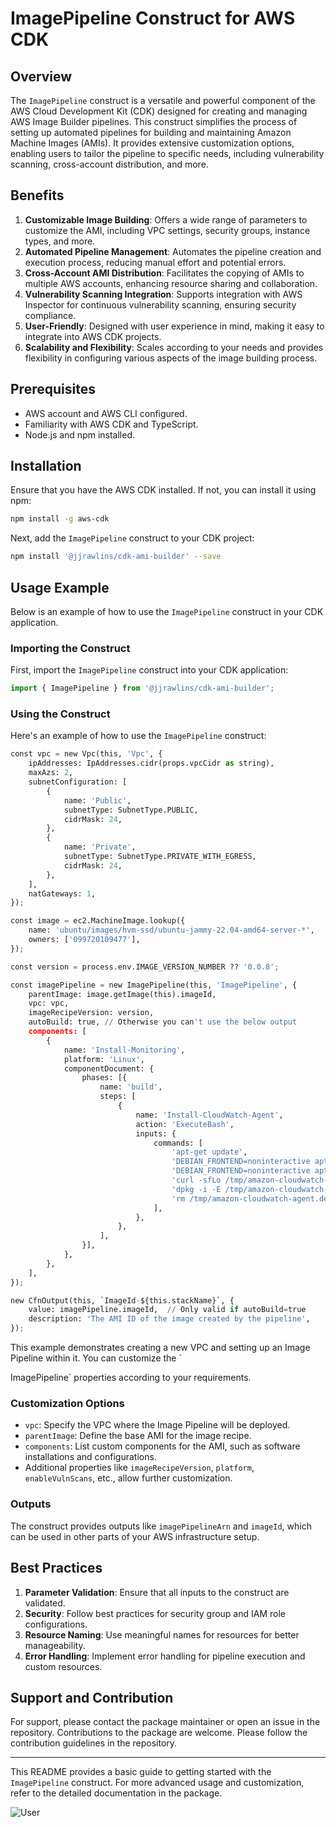 # ImagePipeline Construct for AWS CDK

## Overview

The `ImagePipeline` construct is a versatile and powerful component of the AWS Cloud Development Kit (CDK) designed for
creating and managing AWS Image Builder pipelines. This construct simplifies the process of setting up automated
pipelines for building and maintaining Amazon Machine Images (AMIs). It provides extensive customization options,
enabling users to tailor the pipeline to specific needs, including vulnerability scanning, cross-account distribution,
and more.

## Benefits

1. **Customizable Image Building**: Offers a wide range of parameters to customize the AMI, including VPC settings,
   security groups, instance types, and more.
2. **Automated Pipeline Management**: Automates the pipeline creation and execution process, reducing manual effort and
   potential errors.
3. **Cross-Account AMI Distribution**: Facilitates the copying of AMIs to multiple AWS accounts, enhancing resource
   sharing and collaboration.
4. **Vulnerability Scanning Integration**: Supports integration with AWS Inspector for continuous vulnerability
   scanning, ensuring security compliance.
5. **User-Friendly**: Designed with user experience in mind, making it easy to integrate into AWS CDK projects.
6. **Scalability and Flexibility**: Scales according to your needs and provides flexibility in configuring various
   aspects of the image building process.

## Prerequisites

* AWS account and AWS CLI configured.
* Familiarity with AWS CDK and TypeScript.
* Node.js and npm installed.

## Installation

Ensure that you have the AWS CDK installed. If not, you can install it using npm:

```bash
npm install -g aws-cdk
```

Next, add the `ImagePipeline` construct to your CDK project:

```bash
npm install '@jjrawlins/cdk-ami-builder' --save
```

## Usage Example

Below is an example of how to use the `ImagePipeline` construct in your CDK application.

### Importing the Construct

First, import the `ImagePipeline` construct into your CDK application:

```python
import { ImagePipeline } from '@jjrawlins/cdk-ami-builder';
```

### Using the Construct

Here's an example of how to use the `ImagePipeline` construct:

```python
const vpc = new Vpc(this, 'Vpc', {
    ipAddresses: IpAddresses.cidr(props.vpcCidr as string),
    maxAzs: 2,
    subnetConfiguration: [
        {
            name: 'Public',
            subnetType: SubnetType.PUBLIC,
            cidrMask: 24,
        },
        {
            name: 'Private',
            subnetType: SubnetType.PRIVATE_WITH_EGRESS,
            cidrMask: 24,
        },
    ],
    natGateways: 1,
});

const image = ec2.MachineImage.lookup({
    name: 'ubuntu/images/hvm-ssd/ubuntu-jammy-22.04-amd64-server-*',
    owners: ['099720109477'],
});

const version = process.env.IMAGE_VERSION_NUMBER ?? '0.0.8';

const imagePipeline = new ImagePipeline(this, 'ImagePipeline', {
    parentImage: image.getImage(this).imageId,
    vpc: vpc,
    imageRecipeVersion: version,
    autoBuild: true, // Otherwise you can't use the below output
    components: [
        {
            name: 'Install-Monitoring',
            platform: 'Linux',
            componentDocument: {
                phases: [{
                    name: 'build',
                    steps: [
                        {
                            name: 'Install-CloudWatch-Agent',
                            action: 'ExecuteBash',
                            inputs: {
                                commands: [
                                    'apt-get update',
                                    'DEBIAN_FRONTEND=noninteractive apt-get install -y g++ make cmake unzip libcur14-openssl-dev',
                                    'DEBIAN_FRONTEND=noninteractive apt-get install -y curl sudo jq bash zip unzip iptables software-properties-common ca-certificates',
                                    'curl -sfLo /tmp/amazon-cloudwatch-agent.deb https://s3.amazonaws.com/amazoncloudwatch-agent/ubuntu/amd64/latest/amazon-cloudwatch-agent.deb',
                                    'dpkg -i -E /tmp/amazon-cloudwatch-agent.deb',
                                    'rm /tmp/amazon-cloudwatch-agent.deb',
                                ],
                            },
                        },
                    ],
                }],
            },
        },
    ],
});

new CfnOutput(this, `ImageId-${this.stackName}`, {
    value: imagePipeline.imageId,  // Only valid if autoBuild=true
    description: 'The AMI ID of the image created by the pipeline',
});
```

This example demonstrates creating a new VPC and setting up an Image Pipeline within it. You can customize the `

ImagePipeline` properties according to your requirements.

### Customization Options

* `vpc`: Specify the VPC where the Image Pipeline will be deployed.
* `parentImage`: Define the base AMI for the image recipe.
* `components`: List custom components for the AMI, such as software installations and configurations.
* Additional properties like `imageRecipeVersion`, `platform`, `enableVulnScans`, etc., allow further customization.

### Outputs

The construct provides outputs like `imagePipelineArn` and `imageId`, which can be used in other parts of your AWS
infrastructure setup.

## Best Practices

1. **Parameter Validation**: Ensure that all inputs to the construct are validated.
2. **Security**: Follow best practices for security group and IAM role configurations.
3. **Resource Naming**: Use meaningful names for resources for better manageability.
4. **Error Handling**: Implement error handling for pipeline execution and custom resources.

## Support and Contribution

For support, please contact the package maintainer or open an issue in the repository. Contributions to the package are
welcome. Please follow the contribution guidelines in the repository.

---


This README provides a basic guide to getting started with the `ImagePipeline` construct. For more advanced usage and
customization, refer to the detailed documentation in the package.

![User](https://lh3.googleusercontent.com/a/AEdFTp6yNsN1-EC5-OZ2vss91NDDYmHKgEHn8xwdd6eS=s96-c)
